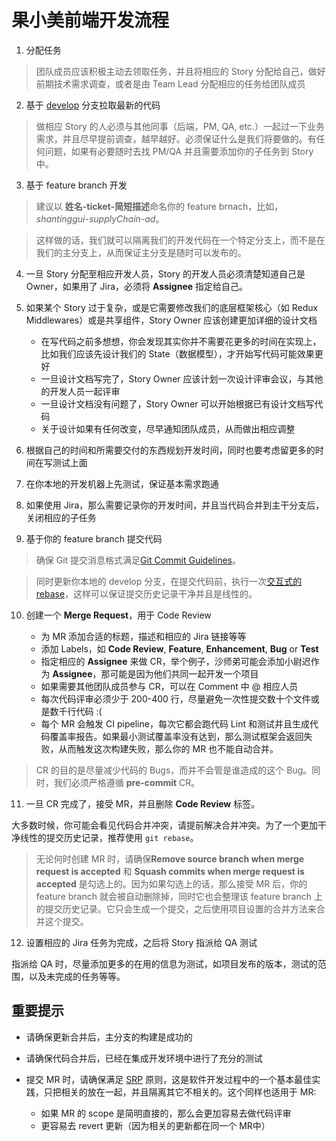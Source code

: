 # 果小美前端开发流程

1. 分配任务

> 团队成员应该积极主动去领取任务，并且将相应的 Story 分配给自己，做好前期技术需求调查，或者是由 Team Lead 分配相应的任务给团队成员

2. 基于 [develop](https://www.atlassian.com/git/tutorials/comparing-workflows/gitflow-workflow) 分支拉取最新的代码

> 做相应 Story 的人必须与其他同事（后端，PM, QA, etc.）一起过一下业务需求，并且尽早提前调查，越早越好。必须保证什么是我们将要做的。有任何问题，如果有必要随时去找 PM/QA 并且需要添加你的子任务到 Story 中。

3. 基于 feature branch 开发

> 建议以 **姓名-ticket-简短描述**命名你的 feature brnach，比如，*shantinggui-supplyChain-ad*。

> 这样做的话，我们就可以隔离我们的开发代码在一个特定分支上，而不是在我们的主分支上，从而保证主分支是随时可以发布的。

4. 一旦 Story 分配至相应开发人员，Story 的开发人员必须清楚知道自己是 Owner，如果用了 Jira，必须将 **Assignee** 指定给自己。

5. 如果某个 Story 过于复杂，或是它需要修改我们的底层框架核心（如 Redux Middlewares）或是共享组件，Story Owner 应该创建更加详细的设计文档

    - 在写代码之前多想想，你会发现其实你并不需要花更多的时间在实现上，比如我们应该先设计我们的 State（数据模型），才开始写代码可能效果更好
    - 一旦设计文档写完了，Story Owner 应该计划一次设计评审会议，与其他的开发人员一起评审
    - 一旦设计文档没有问题了，Story Owner 可以开始根据已有设计文档写代码
    - 关于设计如果有任何改变，尽早通知团队成员，从而做出相应调整

6. 根据自己的时间和所需要交付的东西规划开发时间，同时也要考虑留更多的时间在写测试上面

7. 在你本地的开发机器上先测试，保证基本需求跑通

8. 如果使用 Jira，那么需要记录你的开发时间，并且当代码合并到主干分支后，关闭相应的子任务

9. 基于你的 feature branch 提交代码

> 确保 Git 提交消息格式满足[Git Commit Guidelines](https://github.com/angular/angular.js/blob/master/CONTRIBUTING.md#-git-commit-guidelines)。

> 同时更新你本地的 develop 分支，在提交代码前，执行一次[交互式的 rebase](https://www.atlassian.com/git/tutorials/merging-vs-rebasing)，这样可以保证提交历史记录干净并且是线性的。

10. 创建一个 **Merge Request**，用于 Code Review

    - 为 MR 添加合适的标题，描述和相应的 Jira 链接等等
    - 添加 Labels，如 **Code Review**, **Feature**, **Enhancement**, **Bug** or **Test**
    - 指定相应的 **Assignee** 来做 CR，举个例子，沙师弟可能会添加小尉迟作为  **Assignee**，那可能是因为他们共同一起开发一个项目
    - 如果需要其他团队成员参与 CR，可以在 Comment 中 @ 相应人员
    - 每次代码评审必须少于 200-400 行，尽量避免一次性提交数十个文件或是数千行代码 :(
    - 每个 MR 会触发 CI pipeline，每次它都会跑代码 Lint 和测试并且生成代码覆盖率报告。如果最小测试覆盖率没有达到，那么测试框架会返回失败，从而触发这次构建失败，那么你的 MR 也不能自动合并。

> CR 的目的是尽量减少代码的 Bugs，而并不会管是谁造成的这个 Bug。同时，我们必须严格遵循 **pre-commit** CR。

11. 一旦 CR 完成了，接受 MR，并且删除 **Code Review** 标签。

大多数时候，你可能会看见代码合并冲突，请提前解决合并冲突。为了一个更加干净线性的提交历史记录，推荐使用 `git rebase`。

> 无论何时创建 MR 时，请确保**Remove source branch when merge request is accepted** 和 **Squash commits when merge request is accepted** 是勾选上的。因为如果勾选上的话，那么接受 MR 后，你的 feature branch 就会被自动删除掉，同时它也会整理该 feature branch 上的提交历史记录。它只会生成一个提交，之后使用项目设置的合并方法来合并这个提交。

12. 设置相应的 Jira 任务为完成，之后将 Story 指派给 QA 测试

指派给 QA 时，尽量添加更多的在用的信息为测试，如项目发布的版本，测试的范围，以及未完成的任务等等。

## 重要提示

- 请确保更新合并后，主分支的构建是成功的
- 请确保代码合并后，已经在集成开发环境中进行了充分的测试
- 提交 MR 时，请确保满足 [SRP](https://en.wikipedia.org/wiki/Single_responsibility_principle) 原则，这是软件开发过程中的一个基本最佳实践，只把相关的放在一起，并且隔离其它不相关的。这个同样也适用于 MR:
    
    - 如果 MR 的 scope 是简明直接的，那么会更加容易去做代码评审
    - 更容易去 revert 更新（因为相关的更新都在同一个 MR中）
